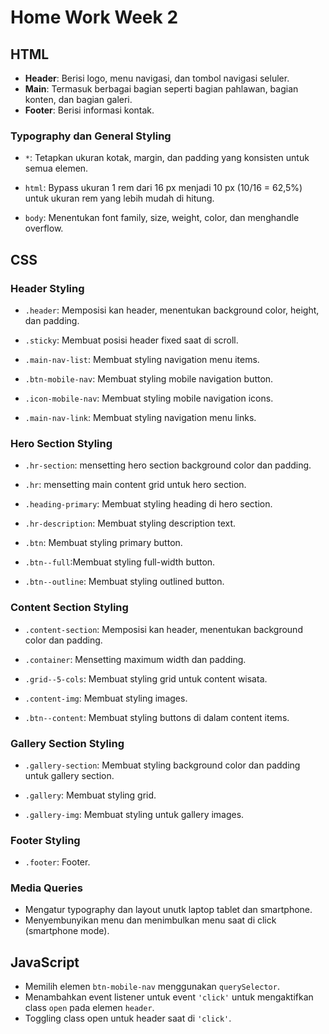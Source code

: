 # Home Work Week 2

## HTML
- **Header**: Berisi logo, menu navigasi, dan tombol navigasi seluler.
- **Main**: Termasuk berbagai bagian seperti bagian pahlawan, bagian konten, dan bagian galeri.
- **Footer**: Berisi informasi kontak.

### Typography dan General Styling

- `*`: Tetapkan ukuran kotak, margin, dan padding yang konsisten untuk semua elemen.

- `html`: Bypass ukuran 1 rem dari 16 px menjadi 10 px (10/16 = 62,5%) untuk ukuran rem yang lebih mudah di hitung.

- `body`: Menentukan font family, size, weight, color, dan menghandle overflow.

## CSS
### Header Styling

- `.header`: Memposisi kan header, menentukan background color, height, dan padding.

- `.sticky`: Membuat posisi header fixed saat di scroll.

- `.main-nav-list`: Membuat styling navigation menu items.

- `.btn-mobile-nav`: Membuat styling mobile navigation button.

- `.icon-mobile-nav`: Membuat styling mobile navigation icons.

- `.main-nav-link`: Membuat styling navigation menu links.

### Hero Section Styling

- `.hr-section`: mensetting hero section background color dan padding.

- `.hr`: mensetting main content grid untuk hero section.

- `.heading-primary`: Membuat styling heading di hero section.

- `.hr-description`: Membuat styling description text.

- `.btn`: Membuat styling primary button.

- `.btn--full`:Membuat styling full-width button.

- `.btn--outline`: Membuat styling outlined button.

### Content Section Styling

- `.content-section`: Memposisi kan header, menentukan background color dan padding.

- `.container`: Mensetting maximum width dan padding.

- `.grid--5-cols`: Membuat styling grid untuk content wisata.

- `.content-img`: Membuat styling  images.

- `.btn--content`: Membuat styling  buttons di dalam content items.

### Gallery Section Styling

- `.gallery-section`: Membuat styling background color dan padding untuk gallery section.

- `.gallery`: Membuat styling grid.

- `.gallery-img`: Membuat styling untuk gallery images.

### Footer Styling

- `.footer`: Footer.

### Media Queries

- Mengatur typography dan layout unutk laptop tablet dan smartphone.
- Menyembunyikan menu dan menimbulkan menu saat di click (smartphone mode).

## JavaScript
- Memilih elemen `btn-mobile-nav` menggunakan `querySelector`.
- Menambahkan event listener untuk event `'click'` untuk mengaktifkan class `open` pada elemen `header`.
- Toggling class open untuk header saat di `'click'`.
